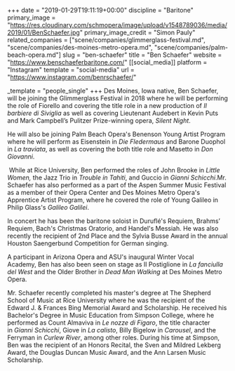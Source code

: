+++
date = "2019-01-29T19:11:19+00:00"
discipline = "Baritone"
primary_image = "https://res.cloudinary.com/schmopera/image/upload/v1548789036/media/2019/01/BenSchaefer.jpg"
primary_image_credit = "Simon Pauly"
related_companies = ["scene/companies/glimmerglass-festival.md", "scene/companies/des-moines-metro-opera.md", "scene/companies/palm-beach-opera.md"]
slug = "ben-schaefer"
title = "Ben Schaefer"
website = "https://www.benschaeferbaritone.com/"
[[social_media]]
platform = "Instagram"
template = "social-media"
url = "https://www.instagram.com/benrschaefer/"

_template = "people_single"
+++
Des Moines, Iowa native, Ben Schaefer, will be joining the Glimmerglass Festival in 2018 where he will be performing the role of Fiorello and covering the title role in a new production of _Il barbiere di Siviglia_ as well as covering Lieutenant Audebert in Kevin Puts and Mark Campbell’s Pulitzer Prize-winning opera, _Silent Night_.

He will also be joining Palm Beach Opera's Benenson Young Artist Program where he will perform as Eisenstein in _Die Fledermaus_ and Barone Duophol in _La traviata_, as well as covering the both title role and Masetto in _Don Giovanni_.

 While at Rice University, Ben performed the roles of John Brooke in _Little Women,_ the Jazz Trio in _Trouble in Tahiti_, and Guccio in _Gianni Schicchi_.Mr. Schaefer has also performed as a part of the Aspen Summer Music Festival as a member of their Opera Center and Des Moines Metro Opera's Apprentice Artist Program, where he covered the role of Young Galileo in Philip Glass's _Galileo Galilei_.

In concert he has been the baritone soloist in Duruflé's Requiem, Brahms’ Requiem, Bach's Christmas Oratorio, and Handel's Messiah. He was also recently the recipient of 2nd Place and the Sylvia Busse Award in the annual Houston Saengerbund Competition for German singing.

A participant in Arizona Opera and ASU's inaugural Winter Vocal Academy, Ben has also been seen on stage as Il Postiglione in _La fanciulla del West_ and the Older Brother in _Dead Man Walking_ at Des Moines Metro Opera. 

Mr. Schaefer recently completed his master's degree at The Shepherd School of Music at Rice University where he was the recipient of the Edward J. & Frances Bing Memorial Award and Scholarship. He received his Bachelor's Degree in Music Education from Simpson College, where he performed as Count Almaviva in _Le nozze di Figaro_, the title character in _Gianni Schicchi_, Giove in _La calisto_, Billy Bigelow in _Carousel_, and the Ferryman in _Curlew River_, among other roles. During his time at Simpson, Ben was the recipient of an Honors Recital, the Sven and Mildred Lekberg Award, the Douglas Duncan Music Award, and the Ann Larsen Music Scholarship.